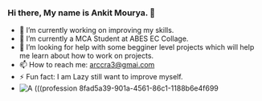 ### Hi there, My name is Ankit Mourya. 👋
- 🔭 I’m currently working on improving my skills.
- 🌱 I’m currently a MCA Student at ABES EC Collage.
- 🤔 I’m looking for help with some begginer level projects which will help me learn about how to work on projects.
- 📫 How to reach me: arccra3@gmai.com
- ⚡ Fun fact: I am Lazy still want to improve myself.
- ![A (((profession 8fad5a39-901a-4561-86c1-1188b6e4f699](https://github.com/Ank17M/Ank17M/assets/153890390/1e4807ad-680c-4137-9add-736cb5416b09)

